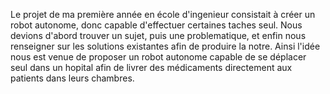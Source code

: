 Le projet de ma première année en école d'ingenieur consistait à créer un robot autonome, donc capable d'effectuer certaines taches seul.
Nous devions d'abord trouver un sujet, puis une problematique, et enfin nous renseigner sur les solutions existantes afin de produire la notre.
Ainsi l'idée nous est venue de proposer un robot autonome capable de se déplacer seul dans un hopital afin de livrer des médicaments directement aux patients dans leurs chambres.
